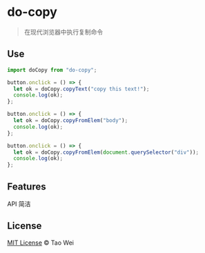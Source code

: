 # do-copy

> 在现代浏览器中执行复制命令

## Use

```js
import doCopy from "do-copy";

button.onclick = () => {
  let ok = doCopy.copyText("copy this text!");
  console.log(ok);
};

button.onclick = () => {
  let ok = doCopy.copyFromElem("body");
  console.log(ok);
};

button.onclick = () => {
  let ok = doCopy.copyFromElem(document.querySelector("div"));
  console.log(ok);
};
```

## Features

API 简洁

## License

[MIT License](http://zenorocha.mit-license.org/) © Tao Wei
